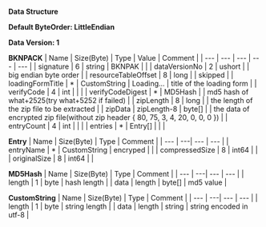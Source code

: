 **Data Structure**

**Default ByteOrder: LittleEndian**

**Data Version: 1**

**BKNPACK**
| Name | Size(Byte) | Type | Value | Comment |
| --- | --- | --- | --- | --- |
| signature | 6 | string | BKNPAK |  |
| dataVersionNo | 2 | ushort |  | big endian byte order |
| resourceTableOffset | 8 | long |  | skipped |
| loadingFormTitle | * | CustomString | Loading... | title of the loading form |
| verifyCode | 4 | int |  |  |
| verifyCodeDigest | * | MD5Hash | | md5 hash of what+2525(try what+5252 if failed) |
| zipLength | 8 | long |  | the length of the zip file to be extracted |
| zipData | zipLength-8 | byte[] |  | the data of encrypted zip file(without zip header { 80, 75, 3, 4, 20, 0, 0, 0 }) |
| entryCount | 4 | int |  |  |
| entries | * | Entry[] |  |  |

**Entry**
| Name | Size(Byte) | Type | Comment |
| --- | ---| --- | --- |
| entryName | * | CustomString | encryped |  |
| compressedSize | 8 | int64 |  |
| originalSize | 8 | int64 |  |

**MD5Hash**
| Name | Size(Byte) | Type | Comment |
| --- | ---| --- | --- |
| length | 1 | byte | hash length |
| data | length | byte[] | md5 value |


**CustomString**
| Name | Size(Byte) | Type | Comment |
| --- | ---| --- | --- |
| length | 1 | byte | string length |
| data | length | string | string encoded in utf-8 |

